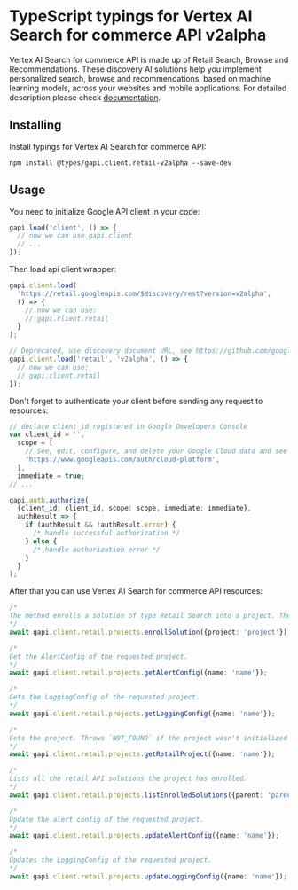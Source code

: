 # TypeScript typings for Vertex AI Search for commerce API v2alpha

Vertex AI Search for commerce API is made up of Retail Search, Browse and Recommendations. These discovery AI solutions help you implement personalized search, browse and recommendations, based on machine learning models, across your websites and mobile applications.
For detailed description please check [documentation](https://cloud.google.com/recommendations).

## Installing

Install typings for Vertex AI Search for commerce API:

```
npm install @types/gapi.client.retail-v2alpha --save-dev
```

## Usage

You need to initialize Google API client in your code:

```typescript
gapi.load('client', () => {
  // now we can use gapi.client
  // ...
});
```

Then load api client wrapper:

```typescript
gapi.client.load(
  'https://retail.googleapis.com/$discovery/rest?version=v2alpha',
  () => {
    // now we can use:
    // gapi.client.retail
  }
);
```

```typescript
// Deprecated, use discovery document URL, see https://github.com/google/google-api-javascript-client/blob/master/docs/reference.md#----gapiclientloadname----version----callback--
gapi.client.load('retail', 'v2alpha', () => {
  // now we can use:
  // gapi.client.retail
});
```

Don't forget to authenticate your client before sending any request to resources:

```typescript
// declare client_id registered in Google Developers Console
var client_id = '',
  scope = [
    // See, edit, configure, and delete your Google Cloud data and see the email address for your Google Account.
    'https://www.googleapis.com/auth/cloud-platform',
  ],
  immediate = true;
// ...

gapi.auth.authorize(
  {client_id: client_id, scope: scope, immediate: immediate},
  authResult => {
    if (authResult && !authResult.error) {
      /* handle successful authorization */
    } else {
      /* handle authorization error */
    }
  }
);
```

After that you can use Vertex AI Search for commerce API resources: <!-- TODO: make this work for multiple namespaces -->

```typescript
/*
The method enrolls a solution of type Retail Search into a project. The Recommendations AI solution type is enrolled by default when your project enables Retail API, so you don't need to call the enrollSolution method for recommendations.
*/
await gapi.client.retail.projects.enrollSolution({project: 'project'});

/*
Get the AlertConfig of the requested project.
*/
await gapi.client.retail.projects.getAlertConfig({name: 'name'});

/*
Gets the LoggingConfig of the requested project.
*/
await gapi.client.retail.projects.getLoggingConfig({name: 'name'});

/*
Gets the project. Throws `NOT_FOUND` if the project wasn't initialized for the Retail API service.
*/
await gapi.client.retail.projects.getRetailProject({name: 'name'});

/*
Lists all the retail API solutions the project has enrolled.
*/
await gapi.client.retail.projects.listEnrolledSolutions({parent: 'parent'});

/*
Update the alert config of the requested project.
*/
await gapi.client.retail.projects.updateAlertConfig({name: 'name'});

/*
Updates the LoggingConfig of the requested project.
*/
await gapi.client.retail.projects.updateLoggingConfig({name: 'name'});
```
